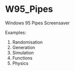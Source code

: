 # W95_Pipes
Windows 95 Pipes Screensaver

Examples: 
1. Randomisation 
2. Generation
3. Simulation
4. Functions
5. Physics
